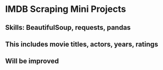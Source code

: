 # IMDB Scraping Mini Projects
## Skills: BeautifulSoup, requests, pandas 
## This includes movie titles, actors, years, ratings 
## Will be improved